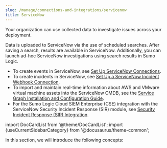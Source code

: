 ```yaml
---
slug: /manage/connections-and-integrations/servicenow
title: ServiceNow
---
```



Your organization can use collected data to investigate issues across your deployment.

Data is uploaded to ServiceNow via the use of scheduled searches. After saving a search, results are available in ServiceNow. Additionally, you can launch ad-hoc ServiceNow investigations using search results in Sumo Logic.

* To create events in ServiceNow, see [Set Up ServiceNow Connections](/docs/manage/connections-and-integrations/servicenow/set-up-connections).
* To create incidents in ServiceNow, see [Set Up a ServiceNow Incident Webhook Connection](/docs/manage/connections-and-integrations/servicenow/set-up-security-incident-webhook).
* To import and maintain real-time information about AWS and VMware virtual machine assets into the ServiceNow CMDB, see the [Service Graph Installation and Configuration Guide](https://store.servicenow.com/appStoreAttachments.do?sys_id=d06467ab1bdab4d051a62132604bcb5e).
* For the Sumo Logic Cloud SIEM Enterprise (CSE) integration with the ServiceNow Security Incident Response (SIR) module, see [Security Incident Response (SIR) Integration](../../../cse/integrations/security-incident-response-integration.md).

import DocCardList from '@theme/DocCardList';
import {useCurrentSidebarCategory} from '@docusaurus/theme-common';

In this section, we will introduce the following concepts:

<DocCardList items={useCurrentSidebarCategory().items}/>
